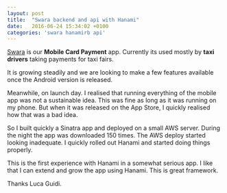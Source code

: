 ```yaml
---
layout: post
title:  "Swara backend and api with Hanami"
date:   2016-06-24 15:34:02 +0100
categories: 'swara hanamirb api'
---
```

[Swara](https://itunes.apple.com/) is our **Mobile Card Payment** app. Currently its used mostly by **taxi drivers** taking payments for taxi fairs.

It is growing steadily and we are looking to make a few features available once the Android version is released.

Meanwhile, on launch day. I realised that running everything of the mobile app was not a sustainable idea. This was fine as long as it was running on my phone. But when it was released on the App Store, I quickly realised how that was a bad idea.

So I built quickly a Sinatra app and deployed on a small AWS server. During the night the app was downloaded 150 times. The AWS deploy started looking inadequate. I quickly rolled out Hanami and started doing things properly.

This is the first experience with Hanami in a somewhat serious app. I like that I can extend and grow the app using Hanami. This is great framework.

Thanks Luca Guidi.

